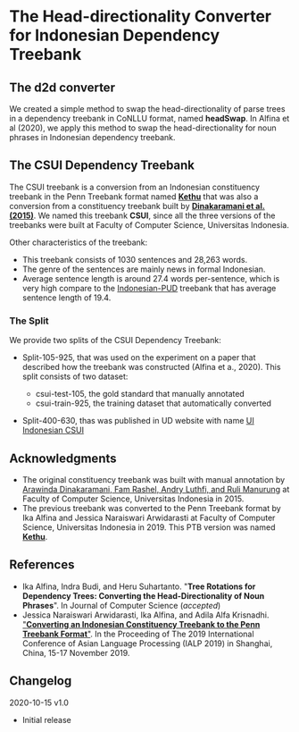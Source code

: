 # The Head-directionality Converter for Indonesian Dependency Treebank


## The d2d converter

We created a simple method to swap the head-directionality of parse trees in a dependency treebank in CoNLLU format, named **headSwap**. In Alfina et al (2020), we apply this method to swap the head-directionality for noun phrases in Indonesian dependency treebank.


## The CSUI Dependency Treebank

The CSUI treebank is a conversion from an Indonesian constituency treebank in the Penn Treebank format named [**Kethu**](https://github.com/ialfina/kethu) that was also a conversion from a constituency treebank built by [**Dinakaramani et al. (2015)**](https://github.com/famrashel/idn-treebank). 
We named this treebank **CSUI**, since all the three versions of the treebanks were built at Faculty of Computer Science, Universitas Indonesia.

Other characteristics of the treebank:
* This treebank consists of 1030 sentences and 28,263 words.
* The genre of the sentences are mainly news in formal Indonesian. 
* Average sentence length is around 27.4 words per-sentence, which is very high compare to the [Indonesian-PUD](https://github.com/UniversalDependencies/UD_Indonesian-PUD) treebank that has average sentence length of 19.4.


### The Split
We provide two splits of the CSUI Dependency Treebank:
* Split-105-925, that was used on the experiment on a paper that described how the treebank was constructed (Alfina et a., 2020). This split consists of two dataset:
  * csui-test-105, the gold standard that manually annotated
  * csui-train-925, the training dataset that automatically converted 
  
* Split-400-630, thas was published in UD website with name [UI Indonesian CSUI](https://github.com/UniversalDependencies/UD_Indonesian-CSUI)



## Acknowledgments

* The original constituency treebank was built with manual annotation by [Arawinda Dinakaramani, Fam Rashel, Andry Luthfi, and Ruli Manurung](https://github.com/famrashel/idn-treebank) at Faculty of Computer Science, Universitas Indonesia in 2015.
* The previous treebank was converted to the Penn Treebank format by Ika Alfina and Jessica Naraiswari Arwidarasti at Faculty of Computer Science, Universitas Indonesia in 2019. This PTB version was named [**Kethu**](https://github.com/ialfina/kethu).

## References
* Ika Alfina, Indra Budi, and Heru Suhartanto. "**Tree Rotations for Dependency Trees: Converting the Head-Directionality of Noun Phrases**". In Journal of Computer Science (_accepted_)
* Jessica Naraiswari Arwidarasti, Ika Alfina, and Adila Alfa Krisnadhi. ["**Converting an Indonesian Constituency Treebank to the Penn Treebank Format**"](https://ieeexplore.ieee.org/abstract/document/9037723). In the Proceeding of The 2019 International Conference of Asian Language Processing (IALP 2019) in Shanghai, China, 15-17 November 2019. 


## Changelog

2020-10-15 v1.0
* Initial release 

